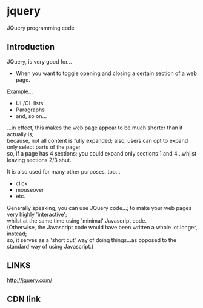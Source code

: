 # jquery
JQuery programming code

## Introduction

JQuery, is very good for...  

- When you want to toggle opening and closing a certain section of a web page.  

Example...  

- UL/OL lists  
- Paragraphs  
- and, so on...  

...in effect, this makes the web page appear to be much shorter than it actually is;  
because, not all content is fully expanded; also, users can opt to expand only select parts of the page;  
so, if a page has 4 sections; you could expand only sections 1 and 4...whilst leaving sections 2/3 shut.  

It is also used for many other purposes, too...  

- click 
- mouseover  
- etc.  

Generally speaking, you can use JQuery code...; to make your web pages very highly 'interactive';    
whilst at the same time using 'minimal' Javascript code.  
(Otherwise, the Javascript code would have been written a whole lot longer, instead;  
 so, it serves as a 'short cut' way of doing things...as opposed to the standard way of using Javascript.)      

## LINKS

http://jquery.com/

## CDN link

>> <script src="http://code.jquery.com/jquery-1.12.0.min.js"></script>



